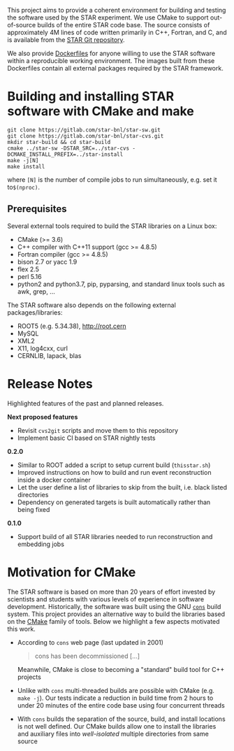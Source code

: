 This project aims to provide a coherent environment for building and testing the
software used by the STAR experiment. We use CMake to support out-of-source
builds of the entire STAR code base. The source consists of approximately 4M
lines of code written primarily in C++, Fortran, and C, and is available from
the [STAR Git repository](https://github.com/star-bnl/star-sw).

We also provide [Dockerfiles](docker/README.md) for anyone willing to use the
STAR software within a reproducible working environment. The images built from
these Dockerfiles contain all external packages required by the STAR framework.


# Building and installing STAR software with CMake and make

    git clone https://gitlab.com/star-bnl/star-sw.git
    git clone https://gitlab.com/star-bnl/star-cvs.git
    mkdir star-build && cd star-build
    cmake ../star-sw -DSTAR_SRC=../star-cvs -DCMAKE_INSTALL_PREFIX=../star-install
    make -j[N]
    make install

where `[N]` is the number of compile jobs to run simultaneously, e.g. set it to`$(nproc)`.

## Prerequisites

Several external tools required to build the STAR libraries on a Linux box:

- CMake (>= 3.6)
- C++ compiler with C++11 support (gcc >= 4.8.5)
- Fortran compiler (gcc >= 4.8.5)
- bison 2.7 or yacc 1.9
- flex 2.5
- perl 5.16
- python2 and python3.7, pip, pyparsing, and standard linux tools such as awk, grep, ...

The STAR software also depends on the following external packages/libraries:

- ROOT5 (e.g. 5.34.38), http://root.cern
- MySQL
- XML2
- X11, log4cxx, curl
- CERNLIB, lapack, blas


# Release Notes

Highlighted features of the past and planned releases.

__Next proposed features__

- Revisit `cvs2git` scripts and move them to this repository
- Implement basic CI based on STAR nightly tests

__0.2.0__

- Similar to ROOT added a script to setup current build (`thisstar.sh`)
- Improved instructions on how to build and run event reconstruction inside
  a docker container
- Let the user define a list of libraries to skip from the built, i.e. black
  listed directories
- Dependency on generated targets is built automatically rather than being fixed

__0.1.0__

- Support build of all STAR libraries needed to run reconstruction and embedding
  jobs


# Motivation for CMake

The STAR software is based on more than 20 years of effort invested by
scientists and students with various levels of experience in software
development. Historically, the software was built using the GNU
[`cons`](https://www.gnu.org/software/cons/) build system. This project provides
an alternative way to build the libraries based on the
[CMake](https://cmake.org/) family of tools. Below we highlight a few aspects
motivated this work.

- According to `cons` web page (last updated in 2001)
  > cons has been decommissioned [...]

  Meanwhile, CMake is close to becoming a "standard" build tool for C++
  projects

- Unlike with `cons` multi-threaded builds are possible with CMake (e.g. `make -j`).
  Our tests indicate a reduction in build time from 2 hours to under 20 minutes
  of the entire code base using four concurrent threads

- With `cons` builds the separation of the source, build, and install locations
  is not well defined. Our CMake builds allow one to install the libraries and
  auxiliary files into *well-isolated* multiple directories from same source

